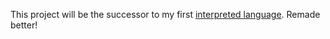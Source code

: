 This project will be the successor to my first [interpreted language](https://github.com/thiagobapt/CheckLanguage). Remade better!
